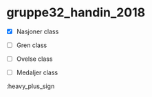 # gruppe32_handin_2018

- [x] Nasjoner class
- [ ] Gren class
- [ ] Ovelse class
- [ ] Medaljer class


:heavy_plus_sign